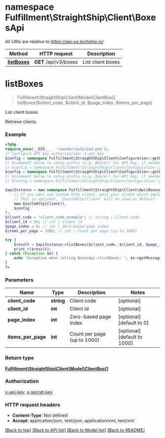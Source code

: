 # namespace Fulfillment\StraightShip\Client\BoxesApi

All URIs are relative to *https://api-us.techship.io/*

Method | HTTP request | Description
------------- | ------------- | -------------
[**listBoxes**](BoxesApi.md#listboxes) | **GET** /api/v3/boxes | List client boxes

# **listBoxes**
> Fulfillment\StraightShip\Client\Model\ClientBox[] listBoxes($client_code, $client_id, $page_index, $items_per_page)

List client boxes

Retrieve clients

### Example
```php
<?php
require_once(__DIR__ . '/vendor/autoload.php');
// Configure API key authorization: x-api-key
$config = namespace Fulfillment\StraightShip\Client\Configuration::getDefaultConfiguration()->setApiKey('x-api-key', 'YOUR_API_KEY');
// Uncomment below to setup prefix (e.g. Bearer) for API key, if needed
// $config = namespace Fulfillment\StraightShip\Client\Configuration::getDefaultConfiguration()->setApiKeyPrefix('x-api-key', 'Bearer');// Configure API key authorization: x-secret-key
$config = namespace Fulfillment\StraightShip\Client\Configuration::getDefaultConfiguration()->setApiKey('x-secret-key', 'YOUR_API_KEY');
// Uncomment below to setup prefix (e.g. Bearer) for API key, if needed
// $config = namespace Fulfillment\StraightShip\Client\Configuration::getDefaultConfiguration()->setApiKeyPrefix('x-secret-key', 'Bearer');

$apiInstance = new namespace Fulfillment\StraightShip\Client\Api\BoxesApi(
    // If you want use custom http client, pass your client which implements `GuzzleHttp\ClientInterface`.
    // This is optional, `GuzzleHttp\Client` will be used as default.
    new GuzzleHttp\Client(),
    $config
);
$client_code = "client_code_example"; // string | Client code
$client_id = 56; // int | Client id
$page_index = 0; // int | Zero-based page index
$items_per_page = 1000; // int | Count per page (up to 1000)

try {
    $result = $apiInstance->listBoxes($client_code, $client_id, $page_index, $items_per_page);
    print_r($result);
} catch (Exception $e) {
    echo 'Exception when calling BoxesApi->listBoxes: ', $e->getMessage(), PHP_EOL;
}
?>
```

### Parameters

Name | Type | Description  | Notes
------------- | ------------- | ------------- | -------------
 **client_code** | **string**| Client code | [optional]
 **client_id** | **int**| Client id | [optional]
 **page_index** | **int**| Zero-based page index | [optional] [default to 0]
 **items_per_page** | **int**| Count per page (up to 1000) | [optional] [default to 1000]

### Return type

[**Fulfillment\StraightShip\Client\Model\ClientBox[]**](../Model/ClientBox.md)

### Authorization

[x-api-key](../../README.md#x-api-key), [x-secret-key](../../README.md#x-secret-key)

### HTTP request headers

 - **Content-Type**: Not defined
 - **Accept**: application/json, text/json, application/xml, text/xml

[[Back to top]](#) [[Back to API list]](../../README.md#documentation-for-api-endpoints) [[Back to Model list]](../../README.md#documentation-for-models) [[Back to README]](../../README.md)

